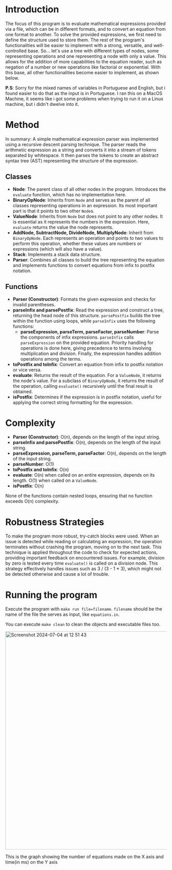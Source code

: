 # Introduction
The focus of this program is to evaluate mathematical expressions provided via a file, which can be in different formats, and to convert an equation from one format to another. To solve the provided expressions, we first need to define the structure used to store them. The rest of the program's functionalities will be easier to implement with a strong, versatile, and well-controlled base. So... let's use a tree with different types of nodes, some representing operations and one representing a node with only a value. This allows for the addition of more capabilities to the equation reader, such as negation of a number or new operations like factorial or exponential. With this base, all other functionalities become easier to implement, as shown below.

**P.S**: Sorry for the mixed names of variables in Portuguese and English, but i found easier to do that as the input is in Portuguese. 
I ran this on a MacOS Machine, it seems like i got some problems when trying to run it on a Linux machine, but i didn't dwelve into it.

# Method
In summary: A simple mathematical expression parser was implemented using a recursive descent parsing technique. The parser reads the arithmetic expression as a string and converts it into a stream of tokens separated by whitespace. It then parses the tokens to create an abstract syntax tree (AST) representing the structure of the expression.

## Classes
- **Node**: The parent class of all other nodes in the program. Introduces the `evaluate` function, which has no implementation here.
- **BinaryOpNode**: Inherits from `Node` and serves as the parent of all classes representing operations in an expression. Its most important part is that it points to two other `Node`s.
- **ValueNode**: Inherits from `Node` but does not point to any other nodes. It is essential as it represents the numbers in the expression. Here, `evaluate` returns the value the node represents.
- **AddNode, SubtractNode, DivideNode, MultiplyNode**: Inherit from `BinaryOpNode`. Each represents an operation and points to two values to perform this operation, whether these values are numbers or expressions (which will also have a value).
- **Stack**: Implements a stack data structure.
- **Parser**: Combines all classes to build the tree representing the equation and implements functions to convert equations from infix to postfix notation.

## Functions
- **Parser (Constructor)**: Formats the given expression and checks for invalid parentheses.
- **parseInfix and parsePostfix**: Read the expression and construct a tree, returning the head node of this structure. `parsePostfix` builds the tree within the function using loops, while `parseInfix` uses the following functions:
  - **parseExpression, parseTerm, parseFactor, parseNumber**: Parse the components of infix expressions. `parseInfix` calls `parseExpression` on the provided equation. Priority handling for operations is done here, giving precedence to terms involving multiplication and division. Finally, the expression handles addition operations among the terms.
- **toPostfix and toInfix**: Convert an equation from infix to postfix notation or vice versa.
- **evaluate**: Returns the result of the equation. For a `ValueNode`, it returns the node's value. For a subclass of `BinaryOpNode`, it returns the result of the operation, calling `evaluate()` recursively until the final result is obtained.
- **isPostfix**: Determines if the expression is in postfix notation, useful for applying the correct string formatting for the expression.

# Complexity
- **Parser (Constructor)**: O(n), depends on the length of the input string.
- **parseInfix and parsePostfix**: O(n), depends on the length of the input string.
- **parseExpression, parseTerm, parseFactor**: O(n), depends on the length of the input string.
- **parseNumber**: O(1)
- **toPostfix and toInfix**: O(n)
- **evaluate**: O(n) when called on an entire expression, depends on its length. O(1) when called on a `ValueNode`.
- **isPostfix**: O(n)

None of the functions contain nested loops, ensuring that no function exceeds O(n) complexity.

# Robustness Strategies
To make the program more robust, try-catch blocks were used. When an issue is detected while reading or calculating an expression, the operation terminates without crashing the program, moving on to the next task. This technique is applied throughout the code to check for expected actions, providing important feedback on encountered issues. For example, division by zero is tested every time `evaluate()` is called on a division node. This strategy effectively handles issues such as 3 / (3 - 1 * 3), which might not be detected otherwise and cause a lot of trouble.

# Running the program
Execute the program with `make run file=filename`. `filename` should be the name of the file the serves as input, like `equations.in`.

You can execute `make clean` to clean the objects and executable files too.

<img width="682" alt="Screenshot 2024-07-04 at 12 51 43" src="https://github.com/vtortega/Algorithms/assets/112141870/4e03939a-b986-4f4f-ac8b-10ae7fd0c429">

This is the graph showing the number of equations made on the X axis and time(in ms) on the Y axis
